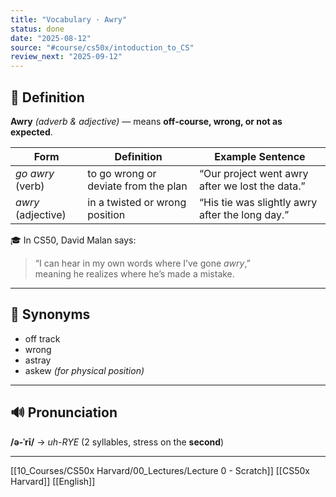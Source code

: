 ```yaml
---
title: "Vocabulary · Awry"
status: done
date: "2025-08-12"
source: "#course/cs50x/intoduction_to_CS"
review_next: "2025-09-12"
---
```

## 📖 Definition

**Awry** *(adverb & adjective)* — means **off-course, wrong, or not as expected**.

| Form                | Definition                            | Example Sentence                                      |
|---------------------|----------------------------------------|--------------------------------------------------------|
| *go awry* (verb)     | to go wrong or deviate from the plan  | “Our project went awry after we lost the data.”       |
| *awry* (adjective)   | in a twisted or wrong position        | “His tie was slightly awry after the long day.”       |

🎓 In CS50, David Malan says:  
> “I can hear in my own words where I’ve gone *awry*,”  
meaning he realizes where he’s made a mistake.

---

## 🟰 Synonyms

- off track  
- wrong  
- astray  
- askew *(for physical position)*

---

## 🔊 Pronunciation

**/ə-ˈrī/** → *uh-RYE* (2 syllables, stress on the **second**)

---

[[10_Courses/CS50x Harvard/00_Lectures/Lecture 0 - Scratch]]
[[CS50x Harvard]]
[[English]]